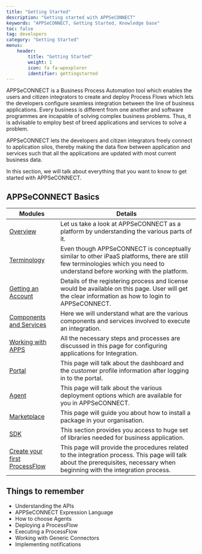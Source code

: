 ```yaml
---
title: "Getting Started"
description: "Getting started with APPSeCONNECT"
keywords: "APPSeCONNECT, Getting Started, Knowledge base"
toc: false
tag: developers
category: "Getting Started"
menus: 
    header:
        title: "Getting Started"
        weight: 1
        icon: fa fa-wpexplorer
        identifier: gettingstarted
---
```


APPSeCONNECT is a Business Process Automation tool which enables the users and citizen integrators to create and deploy Process Flows which
lets the developers configure seamless integration between the line of business applications. Every business is different from one another
and software programmes are incapable of solving complex business problems. Thus, it is advisable to employ best of breed applications and 
services to solve a problem. 

APPSeCONNECT lets the developers and citizen integrators freely connect to application silos, thereby making the data flow between application
and services such that all the applications are updated with most current business data.

In this section, we will talk about everything that you want to know to get started with APPSeCONNECT. 

## APPSeCONNECT Basics

|Modules|Details|
|---|---|
|[Overview](/getting%20started/overview/)|Let us take a look at APPSeCONNECT as a platform by understanding the various parts of it.|
|[Terminology](/getting%20started/terminology/)|Even though APPSeCONNECT is conceptually similar to other iPaaS platforms, there are still few terminologies which you need to understand before working with the platform.|
|[Getting an Account](/getting%20started/user-registration/)|Details of the registering process and license would be available on this page. User will get the clear information as how to login to APPSeCONNECT.|
|[Components and Services](/getting%20started/components-services)|Here we will understand what are the various components and services involved to execute an integration.|
|[Working with APPS](/getting%20started/configurations/)|All the necessary steps and processes are discussed in this page for configuring applications for Integration.|
|[Portal](/accessing%20portal/accessing-portal/)|This page will talk about the dashboard and the customer profile information after logging in to the portal.|
|[Agent](/accessing%20portal/accessing-agents/)|This page will talk about the various deployment options which are available for you in APPSeCONNECT.|
|[Marketplace](/accessing%20portal/marketplace/)|This page will guide you about how to install a package in your organisation.|
|[SDK](/getting%20started/sdk/)|This section provides you access to huge set of libraries needed for business application.|
|[Create your first ProcessFlow](/getting%20started/configurations-for-integration/)|This page will provide the procedures related to the integration process. This page will talk about the prerequisites, necessary when beginning with the integration process.|


## Things to remember

- Understanding the APIs
- APPSeCONNECT Expression Language
- How to choose Agents
- Deploying a ProcessFlow
- Executing a ProcessFlow
- Working with Generic Connectors
- Implementing notifications
 